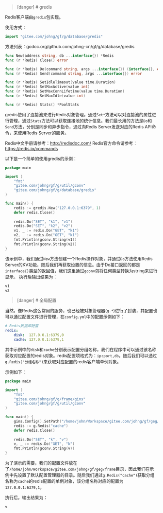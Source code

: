 >[danger] # gredis

Redis客户端由```gredis```包实现。

使用方式：
```go
import "gitee.com/johng/gf/g/database/gredis"
```

方法列表：godoc.org/github.com/johng-cn/gf/g/database/gredis
```go
func New(address string, db ...interface{}) *Redis
func (r *Redis) Close() error

func (r *Redis) Do(command string, args ...interface{}) (interface{}, error)
func (r *Redis) Send(command string, args ...interface{}) error

func (r *Redis) SetIdleTimeout(value time.Duration)
func (r *Redis) SetMaxActive(value int)
func (r *Redis) SetMaxConnLifetime(value time.Duration)
func (r *Redis) SetMaxIdle(value int)

func (r *Redis) Stats() *PoolStats
```
gredis使用了连接池来进行Redis对象管理，通过```Set*```方法可以对连接池的属性进行管理，通过```Stats```方法可以获取连接池的统计信息。我们最长用的方法是```Do```和```Send```方法，分别是同步和异步指令，通过向Redis Server发送对应的Redis API命令，来使用Redis Server的服务。

Redis中文手册请参考：http://redisdoc.com/ 
Redis官方命令请参考：https://redis.io/commands

以下是一个简单的使用gredis的示例：
```go
package main

import (
    "fmt"
    "gitee.com/johng/gf/g/util/gconv"
    "gitee.com/johng/gf/g/database/gredis"
)

func main() {
    redis := gredis.New("127.0.0.1:6379", 1)
    defer redis.Close()
    
    redis.Do("SET", "k1", "v1")
    redis.Do("SET", "k2", "v2")
    v1, _ := redis.Do("GET", "k1")
    v2, _ := redis.Do("GET", "k1")
    fmt.Println(gconv.String(v1))
    fmt.Println(gconv.String(v2))
}
```
该示例中，我们通过```New```方法创建一个Redis操作对象，并通过```Do```方法使用Redis Server的KV功能，随后我们再获取设置的信息。由于Do接口返回的都是```interface{}```类型的返回值，我们这里通过```gconv```包将任何类型转换为string来进行显示。
执行后输出结果为：
```html
v1
v2
```

>[danger] # 全局配置

当然，像Redis这么常用的服务，也已经被对象管理器(```g.*```)进行了封装，其配置也可以通过配置文件进行管理，在```config.yml```中的配置示例如下：
```yml
# Redis数据库配置
redis:
    disk:  127.0.0.1:6379,0
    cache: 127.0.0.1:6379,1
```
其中示例中的```disk```和```cache```分别表示配置分组名称，我们在程序中可以通过该名称获取对应配置的redis对象。redis配置项格式为：```ip:port,db```。随后我们可以通过```g.Redis("分组名称")```来获取对应配置的redis客户端单例对象。

示例如下：
```go
package main

import (
    "fmt"
    "gitee.com/johng/gf/g/frame/gins"
    "gitee.com/johng/gf/g/util/gconv"
)

func main() {
    gins.Config().SetPath("/home/john/Workspace/gitee.com/johng/gf/geg/frame")
    redis := g.Redis("cache")
    defer redis.Close()
    
    redis.Do("SET", "k", "v")
    v, _ := redis.Do("GET", "k")
    fmt.Println(gconv.String(v))
}
```
为了演示的需要，我们的配置文件放在了```/home/john/Workspace/gitee.com/johng/gf/geg/frame```目录，因此我们在示例中先设置了默认配置管理器的目录。随后我们通过```g.Redis("cache")```获取分组名称为```cache```的redis配置的单例对象，该分组名称对应的配置为```127.0.0.1:6379,1```。

执行后，输出结果为：
```html
v
```

